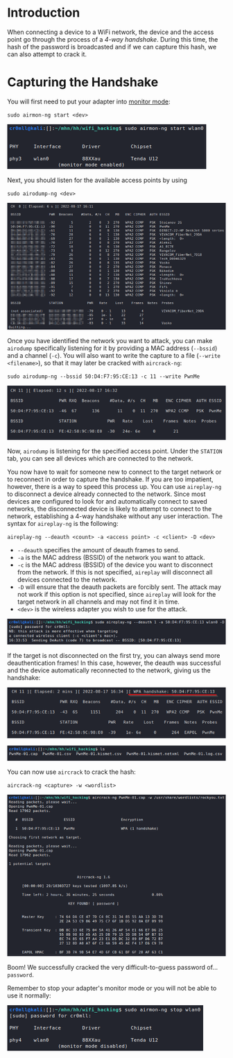 # Introduction
When connecting a device to a WiFi network, the device and the access point go through the process of a *4-way handshake*. During this time, the hash of the password is broadcasted and if we can capture this hash, we can also attempt to crack it.

# Capturing the Handshake
You will first need to put your adapter into [monitor mode](README.md):
```
sudo airmon-ng start <dev>
```

![](Resources/Images/WIFI_airmon_start.png)

Next, you should listen for the available access points by using
```
sudo airodump-ng <dev>
```

![](Resources/Images/WIFI_airodump_monitor_all.png)

Once you have identified the network you want to attack, you can make `airodump` specifically listening for it by providing a MAC address (`--bssid`) and a channel (`-c`). You will also want to write the capture to a file (`--write <filename>`), so that it may later be cracked with `aircrack-ng`:
```
sudo airodump-ng --bssid 50:D4:F7:95:CE:13 -c 11 --write PwnMe
```

![](Resources/Images/WIFI_airodump_monitor_single.png)

Now, `airodump` is listening for the specified access point. Under the `STATION` tab, you can see all devices which are connected to the network. 

You now have to wait for someone new to connect to the target network or to reconnect in order to capture the handshake. If you are too impatient, however, there is a way to speed this process up. You can use `aireplay-ng` to disconnect a device already connected to the network. Since most devices are configured to look for and automatically connect to saved networks, the disconnected device is likely to attempt to connect to the network, establishing a 4-way handshake without any user interaction. The syntax for `aireplay-ng` is the following:

```
aireplay-ng --deauth <count> -a <access point> -c <client> -D <dev>
```

- `--deauth` specifies the amount of deauth frames to send.
- `-a` is the MAC address (BSSID) of the network you want to attack.
- `-c` is the MAC address (BSSID) of the device you want to disconnect from the network. If this is not specified, `aireplay` will disconnect all devices connected to the network.
- `-D` will ensure that the deauth packets are forcibly sent. The attack may not work if this option is not specified, since `aireplay` will look for the target network in all channels and may not find it in time.
- `<dev>` is the wireless adapter you wish to use for the attack.

![](Resources/Images/WIFI_aireplay_deauth.png)

If the target is not disconnected on the first try, you can always send more deauthentication frames! In this case, however, the deauth was successful and the device automatically reconnected to the network, giving us the handshake:

![](Resources/Images/WIFI_handshake_captured.png)

![](Resources/Images/WIFI_airodump_list_capture_files.png)

You can now use `aircrack` to crack the hash:
```
aircrack-ng <capture> -w <wordlist>
```

![](Resources/Images/WIFI_aircrack.png)

Boom! We successfully cracked the very difficult-to-guess password of... `password`.

Remember to stop your adapter's monitor mode or you will not be able to use it normally:

![](Resources/Images/WIFI_airmon_stop.png)

